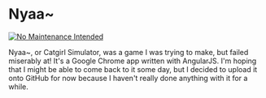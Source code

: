 # Nyaa~

[![No Maintenance Intended](http://unmaintained.tech/badge.svg)](http://unmaintained.tech/)

Nyaa~, or Catgirl Simulator, was a game I was trying to make, but failed miserably at! It's a Google Chrome app written with AngularJS. I'm hoping that I might be able to come back to it some day, but I decided to upload it onto GitHub for now because I haven't really done anything with it for a while.
